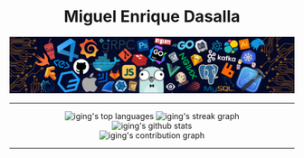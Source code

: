 <h1 align="center">Miguel Enrique Dasalla</h1>

<div align="center">
    <picture><img src="./assets/programming-banner.png"></picture>
</div>

---

<div align="center">
    <!-- Top languages -->
    <img src="https://readme-stats-rho-murex.vercel.app/api/top-langs?username=iging&locale=en&hide_title=true&layout=compact&card_width=350&langs_count=8&order=2&bg_color=15131C&text_color=C1B1FF&border_color=322D5B" height="165" alt="iging's top languages" />
    <!-- Streak graph -->
    <img src="https://github-readme-streak-stats.herokuapp.com/?user=iging&theme=material-palenight&currStreakNum=ffffff&background=15131C&border=40317A&currStreakLabel=C1B1FF&fire=FF6B00&ring=C693EA&dates=C1B1FF&sideNums=ffffff&sideLabels=C1B1FF&
    stroke=322D5B" height="160" alt="iging's streak graph" /> <br />
    <!-- GitHub stats -->
    <img src="https://readme-stats-rho-murex.vercel.app/api?username=iging&show_icons=true&theme=material-palenight&rank_icon=github&hide=stars,contribs&hide_border=true&include_all_commits=true&hide_title=true&border_radius=15&card_width=495&bg_color=15131C&text_color=C1B1FF&title_color=C1B1FF&icon_color=C693EA&border_color=322D5B" alt="iging's github stats" /> <br />
    <!-- Contribution graph -->
    <img src="https://github-readme-activity-graph.vercel.app/graph?username=iging&radius=7&theme=material-palenight&bg_color=15131C&text_color=ffffff&area=true&order=5&hide_title=true&hide_border=true" height="240" alt="iging's contribution graph" />
</div>

---
